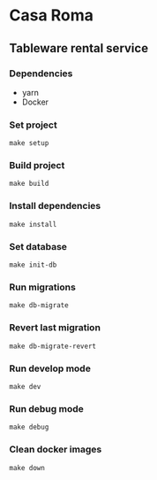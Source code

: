 # Casa Roma
## Tableware rental service
### Dependencies

- yarn
- Docker

### Set project

```make
make setup
```

### Build project

```make
make build
```

### Install dependencies

```make
make install
```

### Set database

```make
make init-db
```

### Run migrations

```make
make db-migrate
```

### Revert last migration

```make
make db-migrate-revert
```

### Run develop mode

```make
make dev
```

### Run debug mode

```make
make debug
```

### Clean docker images

```make
make down
```

